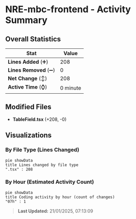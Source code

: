 # NRE-mbc-frontend - Activity Summary 

## Overall Statistics

| Stat                   | Value                                                             |
| ---------------------- | ----------------------------------------------------------------- |
| **Lines Added** (➕)   | 208                                          |
| **Lines Removed** (➖) | 0                                        |
| **Net Change** (↕)    | 208                |
| **Active Time** (⌚)   | 0 minute |


## Modified Files
- **TableField.tsx** (+208, -0)

## Visualizations

### By File Type (Lines Changed)

```mermaid
pie showData
title Lines changed by file type
".tsx" : 208
```

### By Hour (Estimated Activity Count)

```mermaid
pie showData
title Coding activity by hour (count of changes)
"07h" : 1
```


> **Last Updated:** 21/01/2025, 07:13:09